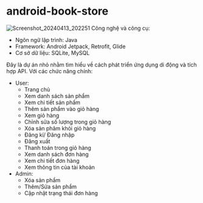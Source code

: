 # android-book-store
![Screenshot_20240413_202251](https://github.com/ThinhPham03/android-book-store/assets/119690355/e1247fbe-d57c-4dd8-bb85-284d2a3aa252)
Công nghệ và công cụ:
- Ngôn ngữ lập trình: Java
- Framework: Android Jetpack, Retrofit, Glide
- Cơ sở dữ liệu: SQLite, MySQL

Đây là dự án nhỏ nhằm tìm hiểu về cách phát triển ứng dụng di động và tích hợp API. Với các chức năng chính:
- User:
  + Trang chủ
  + Xem danh sách sản phẩm
  + Xem chi tiết sản phẩm
  + Thêm sản phẩm vào giỏ hàng
  + Xem giỏ hàng
  + Chỉnh sửa số lượng trong giỏ hàng
  + Xóa sản phâm khỏi giỏ hàng
  + Đăng kí/ Đăng nhập
  + Đăng xuất
  + Thanh toán trong giỏ hàng
  + Xem danh sách đơn hàng
  + Xem chi tiết đơn hàng
  + Xem thông tin của tài khoản
- Admin:
  + Xóa sản phẩm
  + Thêm/Sửa sản phẩm
  + Cập nhật trạng thái đơn hàng

